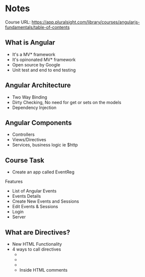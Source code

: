 # Notes

Course URL: https://app.pluralsight.com/library/courses/angularjs-fundamentals/table-of-contents

## What is Angular

- It's a MV* framework
- It's opinonated MV* framework
- Open source by Google
- Unit test and end to end testing

## Angular Architecture

- Two Way Binding 
- Dirty Checking, No need for get or sets on the models
- Dependency Injection

## Angular Components

- Controllers
- Views/Directives
- Services, business logic ie $http

## Course Task

- Create an app called EventReg

Features

- List of Angular Events
- Events Details
- Create New Events and Sessions
- Edit Events & Sessions
- Login
- Server

## What are Directives?

- New HTML Functionality
- 4 ways to call directives
	- <ng-form/>
	- <div ng-form />
	- <div class="ng-form"/>
	- Inside HTML comments